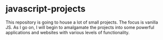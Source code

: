 # javascript-projects

This repository is going to house a lot of small projects. The focus is vanilla JS. 
As I go on, I will begin to amalgamate the projects into some powerful applications and websites with various levels of functionality.

